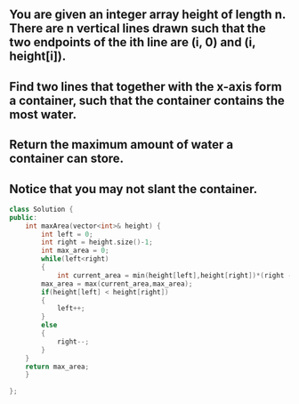 ## You are given an integer array height of length n. There are n vertical lines drawn such that the two endpoints of the ith line are (i, 0) and (i, height[i]).

## Find two lines that together with the x-axis form a container, such that the container contains the most water.

## Return the maximum amount of water a container can store.

## Notice that you may not slant the container.

```cpp
class Solution {
public:
    int maxArea(vector<int>& height) {
        int left = 0;
        int right = height.size()-1;
        int max_area = 0;
        while(left<right)
        {
            int current_area = min(height[left],height[right])*(right - left);
        max_area = max(current_area,max_area);
        if(height[left] < height[right])
        {
            left++;
        }
        else
        {
            right--;
        }
    }
    return max_area;
    }
    
};
```